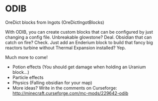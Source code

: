 # ODIB
OreDict blocks from Ingots (OreDictIngotBlocks)

With ODIB, you can create custom blocks that can be configured by just changing a config file.
Unbreakable glowstone? Deal. Obsidian that can catch on fire? Check.
Just add an Enderium block to build that fancy big reactors turbine without Thermal Expansion installed? Yep.

Much more to come!

- Potion effects (You should get damage when holding an Uranium block...)
- Particle effects
- Physics (Falling obsidian for your map)
- More ideas? Write in the comments on Curseforge: http://minecraft.curseforge.com/mc-mods/229642-odib
